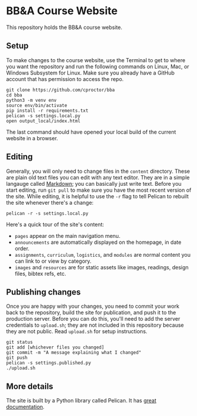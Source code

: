 # BB&A Course Website

This repository holds the BB&A course website. 

## Setup

To make changes to the course website, use the Terminal to get to where you want the repository and 
run the following commands on Linux, Mac, or Windows Subsystem for Linux. Make sure you already have 
a GitHub account that has permission to access the repo.

    git clone https://github.com/cproctor/bba
    cd bba
    python3 -m venv env
    source env/bin/activate
    pip install -r requirements.txt
    pelican -s settings.local.py
    open output_local/index.html

The last command should have opened your local build of the current website in a browser.

## Editing

Generally, you will only need to change files in the `content` directory. These are plain old text 
files you can edit with any text editor. They are in a simple langauge called 
[Markdown](https://guides.github.com/pdfs/markdown-cheatsheet-online.pdf); 
you can basically just write text. Before you start editing, run `git pull` to make sure you 
have the most recent version of the site.
While editing, it is helpful to use the `-r` flag to tell Pelican to rebuilt the site whenever there's a 
change:

    pelican -r -s settings.local.py

Here's a quick tour of the site's content:

- `pages` appear on the main navigation menu.
- `announcements` are automatically displayed on the homepage, in date order.
- `assignments`, `curriculum`, `logistics`, and `modules` are normal content you can link to or view by category.
- `images` and `resources` are for static assets like images, readings, design files, bibtex refs, etc.

## Publishing changes

Once you are happy with your changes, you need to commit your work back to the repository, 
build the site for publication, and push it to the production server. Before you can do this, 
you'll need to add the server credentials to `upload.sh`; they are not included in this repository
because they are not public. Read `upload.sh` for setup instructions.

    git status
    git add [whichever files you changed]
    git commit -m "A message explaining what I changed"
    git push
    pelican -s settings.published.py
    ./upload.sh

## More details

The site is built by a Python library called Pelican. It has [great documentation](http://docs.getpelican.com/en/stable/index.html). 

